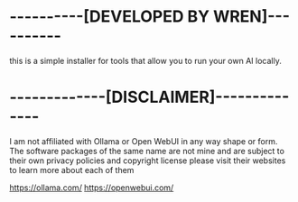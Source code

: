 # ----------[DEVELOPED BY WREN]----------
this is a simple installer for tools that allow you to run your own AI locally.

# -------------[DISCLAIMER]--------------
I am not affiliated with Ollama or Open WebUI in any way shape or form.
The software packages of the same name are not mine and are subject to their own privacy policies and copyright license
please visit their websites to learn more about each of them

https://ollama.com/
https://openwebui.com/
